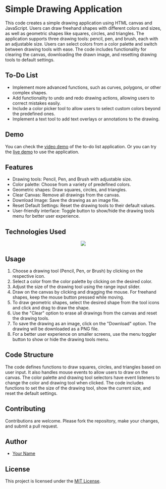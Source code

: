 # Simple Drawing Application

This code creates a simple drawing application using HTML canvas and JavaScript. Users can draw freehand shapes with different colors and sizes, as well as geometric shapes like squares, circles, and triangles. The application supports three drawing tools: pencil, pen, and brush, each with an adjustable size. Users can select colors from a color palette and switch between drawing tools with ease. The code includes functionality for clearing the canvas, downloading the drawn image, and resetting drawing tools to default settings.

## To-Do List

- Implement more advanced functions, such as curves, polygons, or other complex shapes.
- Add functionality to undo and redo drawing actions, allowing users to correct mistakes easily.
- Include a color picker tool to allow users to select custom colors beyond the predefined ones.
- Implement a text tool to add text overlays or annotations to the drawing.

## Demo

You can check the [video demo](https://youtu.be/sStrxFFyECs) of the to-do list application. Or you can try the [live demo](https://pablossolbal.github.io/Web-Projects/painter/) to use the application.

## Features

- Drawing tools: Pencil, Pen, and Brush with adjustable size.
- Color palette: Choose from a variety of predefined colors.
- Geometric shapes: Draw squares, circles, and triangles.
- Clear Canvas: Remove all drawings from the canvas.
- Download Image: Save the drawing as an image file.
- Reset Default Settings: Reset the drawing tools to their default values.
- User-friendly interface: Toggle button to show/hide the drawing tools menu for better user experience.

## Technologies Used

<p align="center">
  <a href="https://skillicons.dev">
    <img src="https://skillicons.dev/icons?i=js,html,css" />
  </a>
</p>

## Usage

1. Choose a drawing tool (Pencil, Pen, or Brush) by clicking on the respective icon.
2. Select a color from the color palette by clicking on the desired color.
3. Adjust the size of the drawing tool using the range input slider.
4. Draw on the canvas by clicking and dragging the mouse. For freehand shapes, keep the mouse button pressed while moving.
5. To draw geometric shapes, select the desired shape from the tool icons and click and drag to draw the shape.
6. Use the "Clear" option to erase all drawings from the canvas and reset the drawing tools.
7. To save the drawing as an image, click on the "Download" option. The drawing will be downloaded as a PNG file.
8. For a better user experience on smaller screens, use the menu toggler button to show or hide the drawing tools menu.

## Code Structure

The code defines functions to draw squares, circles, and triangles based on user input. It also handles mouse events to allow users to draw on the canvas. The color palette and drawing tool selectors have event listeners to change the color and drawing tool when clicked. The code includes functions to set the size of the drawing tool, show the current size, and reset the default settings.

## Contributing

Contributions are welcome. Please fork the repository, make your changes, and submit a pull request.

## Author

- [Your Name](https://github.com/pablossolbal)

## License

This project is licensed under the [MIT License](https://www.mit.edu/~amini/LICENSE.md).
